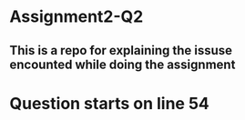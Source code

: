 # Assignment2-Q2
## This is a repo for explaining the issuse encounted while doing the assignment
# Question starts on line 54
